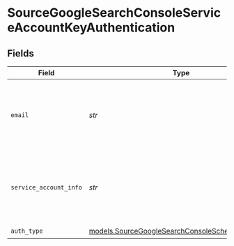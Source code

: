 # SourceGoogleSearchConsoleServiceAccountKeyAuthentication


## Fields

| Field                                                                                                                                                                | Type                                                                                                                                                                 | Required                                                                                                                                                             | Description                                                                                                                                                          | Example                                                                                                                                                              |
| -------------------------------------------------------------------------------------------------------------------------------------------------------------------- | -------------------------------------------------------------------------------------------------------------------------------------------------------------------- | -------------------------------------------------------------------------------------------------------------------------------------------------------------------- | -------------------------------------------------------------------------------------------------------------------------------------------------------------------- | -------------------------------------------------------------------------------------------------------------------------------------------------------------------- |
| `email`                                                                                                                                                              | *str*                                                                                                                                                                | :heavy_check_mark:                                                                                                                                                   | The email of the user which has permissions to access the Google Workspace Admin APIs.                                                                               |                                                                                                                                                                      |
| `service_account_info`                                                                                                                                               | *str*                                                                                                                                                                | :heavy_check_mark:                                                                                                                                                   | The JSON key of the service account to use for authorization. Read more <a href="https://cloud.google.com/iam/docs/creating-managing-service-account-keys">here</a>. | { "type": "service_account", "project_id": YOUR_PROJECT_ID, "private_key_id": YOUR_PRIVATE_KEY, ... }                                                                |
| `auth_type`                                                                                                                                                          | [models.SourceGoogleSearchConsoleSchemasAuthType](../models/sourcegooglesearchconsoleschemasauthtype.md)                                                             | :heavy_check_mark:                                                                                                                                                   | N/A                                                                                                                                                                  |                                                                                                                                                                      |
